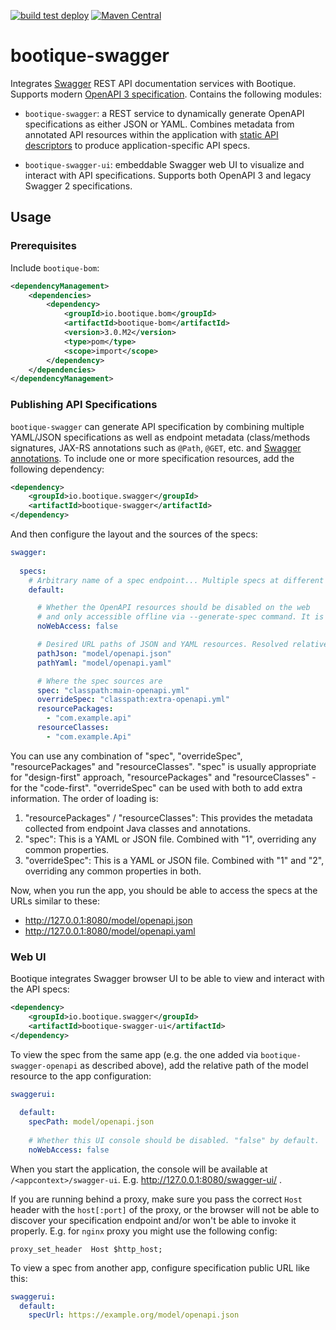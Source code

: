 <!--
  Licensed to ObjectStyle LLC under one
  or more contributor license agreements.  See the NOTICE file
  distributed with this work for additional information
  regarding copyright ownership.  The ObjectStyle LLC licenses
  this file to you under the Apache License, Version 2.0 (the
  "License"); you may not use this file except in compliance
  with the License.  You may obtain a copy of the License at

    http://www.apache.org/licenses/LICENSE-2.0

  Unless required by applicable law or agreed to in writing,
  software distributed under the License is distributed on an
  "AS IS" BASIS, WITHOUT WARRANTIES OR CONDITIONS OF ANY
  KIND, either express or implied.  See the License for the
  specific language governing permissions and limitations
  under the License.
  -->

[![build test deploy](https://github.com/bootique/bootique-swagger/actions/workflows/maven.yml/badge.svg)](https://github.com/bootique/bootique-swagger/actions/workflows/maven.yml)
[![Maven Central](https://img.shields.io/maven-central/v/io.bootique.swagger/bootique-swagger.svg?colorB=brightgreen)](https://search.maven.org/artifact/io.bootique.swagger/bootique-swagger/)

# bootique-swagger

Integrates [Swagger](http://swagger.io/) REST API documentation services with Bootique. Supports modern
[OpenAPI 3 specification](https://swagger.io/docs/specification/about/). Contains the following modules:

* `bootique-swagger`: a REST service to dynamically generate OpenAPI specifications as either
JSON or YAML. Combines metadata from annotated API resources within the application with
[static API descriptors](https://github.com/swagger-api/swagger-core/wiki/Swagger-2.X---Integration-and-Configuration#known-locations)
to produce application-specific API specs.

* `bootique-swagger-ui`: embeddable Swagger web UI to visualize and interact with API specifications. Supports both
OpenAPI 3 and legacy Swagger 2 specifications.
  
## Usage

### Prerequisites

Include ```bootique-bom```:
```xml
<dependencyManagement>
    <dependencies>
        <dependency>
            <groupId>io.bootique.bom</groupId>
            <artifactId>bootique-bom</artifactId>
            <version>3.0.M2</version>
            <type>pom</type>
            <scope>import</scope>
        </dependency>
    </dependencies>
</dependencyManagement>
```

### Publishing API Specifications

`bootique-swagger` can generate API specification by combining multiple YAML/JSON specifications as well as
endpoint metadata (class/methods signatures, JAX-RS annotations such as `@Path`, `@GET`, etc. and
[Swagger annotations](https://github.com/swagger-api/swagger-core/wiki/Swagger-2.X---Annotations). To include one or
more specification resources, add the following dependency:
```xml
<dependency>
	<groupId>io.bootique.swagger</groupId>
	<artifactId>bootique-swagger</artifactId>
</dependency>
```
And then configure the layout and the sources of the specs:

```yaml
swagger:
  
  specs:
    # Arbitrary name of a spec endpoint... Multiple specs at different URLs are supported
    default:

      # Whether the OpenAPI resources should be disabled on the web 
      # and only accessible offline via --generate-spec command. It is "false" by default.
      noWebAccess: false

      # Desired URL paths of JSON and YAML resources. Resolved relative to Jersey root URL
      pathJson: "model/openapi.json"
      pathYaml: "model/openapi.yaml"

      # Where the spec sources are
      spec: "classpath:main-openapi.yml"
      overrideSpec: "classpath:extra-openapi.yml"
      resourcePackages:
        - "com.example.api"
      resourceClasses:
        - "com.example.Api"
```
You can use any combination of "spec", "overrideSpec", "resourcePackages" and "resourceClasses". "spec" is usually appropriate for
"design-first" approach, "resourcePackages" and "resourceClasses" - for the "code-first". "overrideSpec" can be used with both to add
extra information. The order of loading is:

1. "resourcePackages" / "resourceClasses": This provides the metadata collected from endpoint Java classes and annotations.
2. "spec": This is a YAML or JSON file. Combined with "1", overriding any common properties.
3. "overrideSpec": This is a YAML or JSON file. Combined with "1" and "2", overriding any common properties in both.

Now, when you run the app, you should be able to access the specs at the URLs similar to these:

* http://127.0.0.1:8080/model/openapi.json
* http://127.0.0.1:8080/model/openapi.yaml

### Web UI

Bootique integrates Swagger browser UI to be able to view and interact with the API specs:

```xml
<dependency>
	<groupId>io.bootique.swagger</groupId>
	<artifactId>bootique-swagger-ui</artifactId>
</dependency>
```

To view the spec from the same app (e.g. the one added via `bootique-swagger-openapi` as described above), add the
relative path of the model resource to the app configuration:
```yml
swaggerui:
  
  default:
    specPath: model/openapi.json
    
    # Whether this UI console should be disabled. "false" by default.
    noWebAccess: false
```
When you start the application, the console will be available at `/<appcontext>/swagger-ui`. E.g.
http://127.0.0.1:8080/swagger-ui/ .

If you are running behind a proxy, make sure you pass the correct `Host` header with the `host[:port]` of the proxy,
or the browser will not be able to discover your specification endpoint and/or won't be able to invoke it properly.
E.g. for `nginx` proxy you might use the following config:

```
proxy_set_header  Host $http_host;
```

To view a spec from another app, configure specification public URL like this:
```yml
swaggerui:
  default:
    specUrl: https://example.org/model/openapi.json
```

